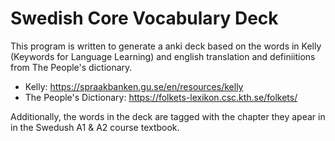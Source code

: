 # Swedish Core Vocabulary Deck

This program is written to generate a anki deck based on the words in Kelly (Keywords for Language Learning) and english translation and definiitions from The People's dictionary. 

- Kelly: https://spraakbanken.gu.se/en/resources/kelly
- The People's Dictionary: https://folkets-lexikon.csc.kth.se/folkets/

Additionally, the words in the deck are tagged with the chapter they apear in in the Swedush A1 & A2 course textbook.
